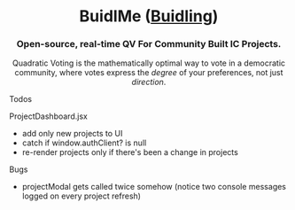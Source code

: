 <h1 align="center" style="border-bottom: none;">BuidlMe (<a href="https://github.com/OpenCan-io/BuildMe">Buidling</a>)</h1>
<h3 align="center">Open-source, real-time QV For Community Built IC Projects.</h3>
<p align="center">Quadratic Voting is the mathematically optimal way to vote in a democratic community, where votes express the <i>degree</i> of your preferences, not just <i>direction</i>.


Todos

ProjectDashboard.jsx
- add only new projects to UI
- catch if window.authClient? is null
- re-render projects only if there's been a change in projects

Bugs
- projectModal gets called twice somehow (notice two console messages logged on every project refresh)